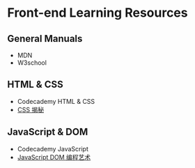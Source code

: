 # Front-end Learning Resources

## General Manuals
* MDN
* W3school

## HTML &amp; CSS

* Codecademy HTML &amp; CSS
* [CSS 揭秘](https://www.amazon.cn/CSS%E6%8F%AD%E7%A7%98-%E5%B8%8C-%E9%9F%A6%E9%B2%81/dp/B01MDS2JQ0)

## JavaScript &amp; DOM

* Codecademy JavaScript
* [JavaScript DOM 编程艺术](https://www.amazon.cn/JavaScript-DOM%E7%BC%96%E7%A8%8B%E8%89%BA%E6%9C%AF-%E5%9F%BA%E6%80%9D/dp/B004VJM5KE/ref=sr_1_1?ie=UTF8&qid=1507623927&sr=8-1&keywords=javascript+dom%E7%BC%96%E7%A8%8B%E8%89%BA%E6%9C%AF)